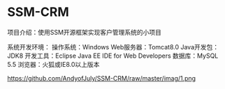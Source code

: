 # SSM-CRM
项目介绍：使用SSM开源框架实现客户管理系统的小项目

系统开发环境：
操作系统：Windows
Web服务器：Tomcat8.0
Java开发包：JDK8
开发工具：Eclipse Java EE IDE for Web Developers
数据库：MySQL 5.5
浏览器：火狐或IE8.0以上版本

https://github.com/AndyofJuly/SSM-CRM/raw/master/imag/1.png


